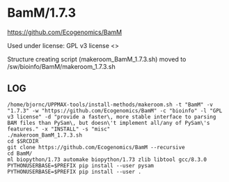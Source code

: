 BamM/1.7.3
========================

<https://github.com/Ecogenomics/BamM>

Used under license:
GPL v3 license
<>

Structure creating script (makeroom_BamM_1.7.3.sh) moved to /sw/bioinfo/BamM/makeroom_1.7.3.sh

LOG
---

    /home/bjornc/UPPMAX-tools/install-methods/makeroom.sh -t "BamM" -v "1.7.3" -w "https://github.com/Ecogenomics/BamM" -c "bioinfo" -l "GPL v3 license" -d "provide a faster\, more stable interface to parsing BAM files than PySam\, but doesn\'t implement all/any of PySam\'s features." -x "INSTALL" -s "misc"
    ./makeroom_BamM_1.7.3.sh
    cd $SRCDIR
    git clone https://github.com/Ecogenomics/BamM --recursive
    cd BamM/
    ml biopython/1.73 automake biopython/1.73 zlib libtool gcc/8.3.0 
    PYTHONUSERBASE=$PREFIX pip install --user pysam
    PYTHONUSERBASE=$PREFIX pip install --user .




